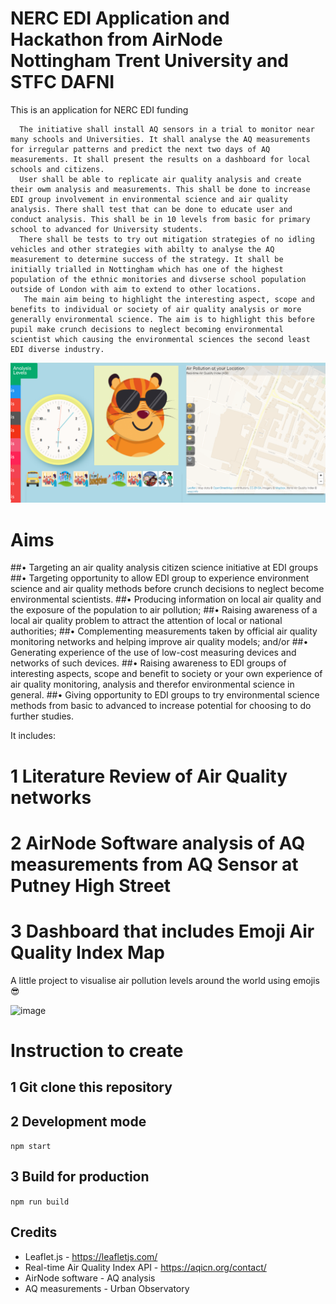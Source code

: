 # NERC EDI Application and Hackathon from AirNode Nottingham Trent University and STFC DAFNI 

This is an application for NERC EDI funding

      The initiative shall install AQ sensors in a trial to monitor near many schools and Universities. It shall analyse the AQ measurements for irregular patterns and predict the next two days of AQ measurements. It shall present the results on a dashboard for local schools and citizens. 
      User shall be able to replicate air quality analysis and create their owm analysis and measurements. This shall be done to increase EDI group involvement in environmental science and air quality analysis. There shall test that can be done to educate user and conduct analysis. This shall be in 10 levels from basic for primary school to advanced for University students. 
      There shall be tests to try out mitigation strategies of no idling vehicles and other strategies with abilty to analyse the AQ measurement to determine success of the strategy. It shall be initially trialled in Nottingham which has one of the highest population of the ethnic monitories and divserse school population outside of London with aim to extend to other locations.
       The main aim being to highlight the interesting aspect, scope and benefits to individual or society of air quality analysis or more generally environmental science. The aim is to highlight this before pupil make crunch decisions to neglect becoming environmental scientist which causing the environmental sciences the second least EDI diverse industry. 

![image](https://github.com/wegiangb/NERC_EDI/blob/main/Dashboard.png)

# Aims

##•  Targeting an air quality analysis citizen science initiative at EDI groups 
##•  Targeting opportunity to allow EDI group to experience environment science and air quality methods before crunch decisions to neglect become environmental scientists. 
##•  Producing information on local air quality and the exposure of the population to air pollution;
##•  Raising awareness of a local air quality problem to attract the attention of local or national authorities;
##•  Complementing measurements taken by official air quality monitoring networks and helping improve air quality models; and/or
##•  Generating experience of the use of low-cost measuring devices and networks of such devices.
##•  Raising awareness to EDI groups of interesting aspects, scope and benefit to society or your own experience of air quality monitoring, analysis and therefor environmental science in general. 
##•  Giving opportunity to EDI groups to try environmental science methods from basic to advanced to increase potential for choosing to do further studies. 

It includes: 

# 1 Literature Review of Air Quality networks 

# 2 AirNode Software analysis of AQ measurements from AQ Sensor at Putney High Street 

# 3 Dashboard that includes Emoji Air Quality Index Map

A little project to visualise air pollution levels around the world using emojis 😎

![image](https://user-images.githubusercontent.com/18376481/80952244-4acff980-8df1-11ea-8c59-a19e11b37d95.png)

# Instruction to create 

## 1 Git clone this repository 

## 2 Development mode

`npm start`

## 3 Build for production

`npm run build`

## Credits

- Leaflet.js - https://leafletjs.com/
- Real-time Air Quality Index API - https://aqicn.org/contact/
- AirNode software - AQ analysis 
- AQ measurements - Urban Observatory 

